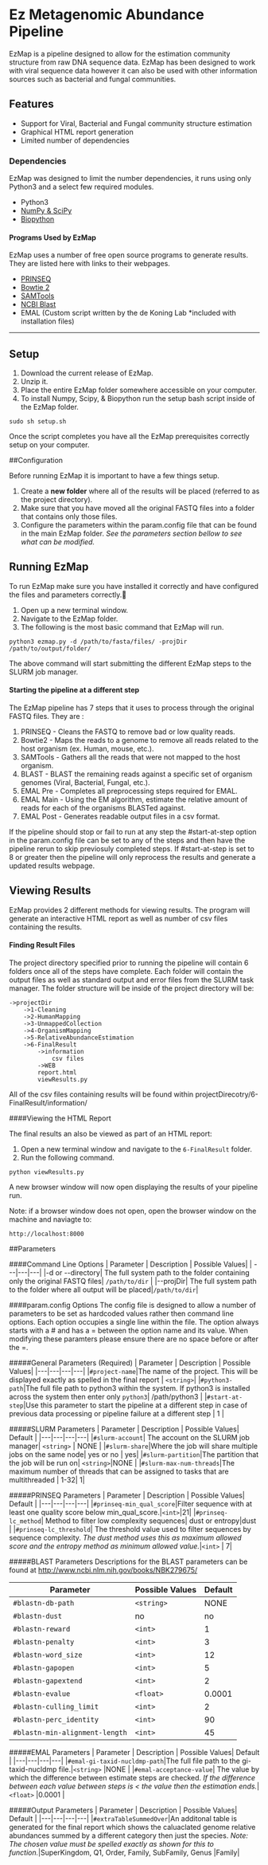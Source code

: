 # Ez Metagenomic Abundance Pipeline

EzMap is a pipeline designed to allow for the estimation community structure from raw DNA sequence data. EzMap has been designed to work with viral sequence data however it can also be used with other information sources such as bacterial and fungal communities. 

## Features
  - Support for Viral, Bacterial and Fungal community structure estimation
  - Graphical HTML report generation
  - Limited number of dependencies 

### Dependencies
EzMap was designed to limit the number dependencies, it runs using only Python3 and a select few required modules.

- Python3 
- [NumPy & SciPy](http://docs.scipy.org/doc/)
- [Biopython](http://biopython.org)

#### Programs Used by EzMap
EzMap uses a number of free open source programs to generate results. They are listed here with links to their webpages.  

- [PRINSEQ](http://prinseq.sourceforge.net)
- [Bowtie 2](http://bowtie-bio.sourceforge.net)
- [SAMTools](http://samtools.sourceforge.net)
- [NCBI Blast](http://blast.ncbi.nlm.nih.gov/Blast.cgi?PAGE_TYPE=BlastDocs&DOC_TYPE=Download) 
- EMAL (Custom script written by the de Koning Lab *included with installation files)


----------


## Setup
 

 1. Download the current release of EzMap.
 2. Unzip it.
 3. Place the entire EzMap folder somewhere accessible on your computer.
 4. To install Numpy, Scipy, & Biopython run the setup bash script inside of the EzMap folder.

```
sudo sh setup.sh
```
Once the script completes you have all the EzMap prerequisites correctly setup on your computer.

##Configuration

Before running EzMap it is important to have a few things setup.

 1. Create a **new folder** where all of the results will be placed (referred to as the project directory).
 2. Make sure that you have moved all the original FASTQ files into a folder that contains only those files.
 3. Configure the parameters within the param.config file that can be found in the main EzMap folder. *See the parameters section bellow to see what can be modified.*

## Running EzMap

To run EzMap make sure you have installed it correctly and have configured the files and parameters correctly.

1. Open up a new terminal window.
2. Navigate to the EzMap folder.
3. The following is the most basic command that EzMap will run.


```
python3 ezmap.py -d /path/to/fasta/files/ -projDir /path/to/output/folder/
```
The above command will start submitting the different EzMap steps to the SLURM job manager.

#### Starting the pipeline at a different step

The EzMap pipeline has 7 steps that it uses to process through the original FASTQ files. They are :

1. PRINSEQ - Cleans the FASTQ to remove bad or low quality reads.
2. Bowtie2 - Maps the reads to a genome to remove all reads related to the host organism (ex. Human, mouse, etc.).
3. SAMTools - Gathers all the reads that were not mapped to the host organism.
4. BLAST - BLAST the remaining reads against a specific set of organism genomes (Viral, Bacterial, Fungal, etc.).
5. EMAL Pre - Completes all preprocessing steps required for EMAL.
6. EMAL Main - Using the EM algorithm, estimate the relative amount of reads for each of the organisms BLASTed against.
7. EMAL Post - Generates readable output files in a csv format.

If the pipeline should stop or fail to run at any step the #start-at-step option in the param.config file can be set to any of the steps and then have the pipeline rerun to skip previosuly completed steps.
If #start-at-step is set to 8 or greater then the pipeline will only reprocess the results and generate a updated results webpage.

## Viewing Results

EzMap provides 2 different methods for viewing results. The program will generate an interactive HTML report as well as number of csv files containing the results. 

#### Finding Result Files

The project directory specified prior to running the pipeline will contain 6 folders once all of the steps have complete. Each folder will contain the output files as well as standard output and error files from the SLURM task manager. The folder structure will be inside of the project directory will be:
```
->projectDir
	->1-Cleaning
	->2-HumanMapping
	->3-UnmappedCollection
	->4-OrganismMapping
	->5-RelativeAbundanceEstimation
	->6-FinalResult
		->information
			csv files
		->WEB
		report.html
		viewResults.py
```
All of the csv files containing results will be found within projectDirecotry/6-FinalResult/information/

####Viewing the HTML Report

The final results an also be viewed as part of an HTML report:

 1. Open a new terminal window and navigate to the ```6-FinalResult``` folder.
 2. Run the following command.
 
```
python viewResults.py
```
A new browser window will now open displaying the results of your pipeline run.

Note: if a browser window does not open, open the browser window on the machine and naviagte to:

```
http://localhost:8000
```

##Parameters

####Command  Line Options
| Parameter     | Description   | Possible Values|
| ---|---|---|
|-d or --directory| The full system path to the folder containing only the original FASTQ files| `/path/to/dir` |
|--projDir| The full system path to the folder where all output will be placed|`/path/to/dir`|


####param.config Options
The config file is designed to allow a number of parameters to be set as hardcoded values rather then command line options. Each option occupies a single line within the file. The option always starts with a # and has a = between the option name and its value. When modifying these paramters please ensure there are no space before or after the =.

#####General Parameters (Required)
| Parameter     | Description   | Possible Values|
|---|---|---|---|
|```#project-name```|The name of the project. This will be displayed exactly as spelled in the final report | ```<string>```|
|```#python3-path```|The full file path to python3 within the system. If python3 is installed across the system then enter only ```python3```| /path/python3 |
|```#start-at-step```|Use this parameter to start the pipeline at a different step in case of previous data processing or pipeline failure at a different step | 1 |


#####SLURM Parameters
| Parameter     | Description   | Possible Values| Default |
|---|---|---|---|
|```#slurm-account```| The account on the SLURM job manager| ```<string>``` | NONE |
|```#slurm-share```|Where the job will share multiple jobs on the same node| yes or no | yes|
|```#slurm-partition```|The partition that the job will be run on|  ```<string>```|NONE |
|```#slurm-max-num-threads```|The maximum number of threads that can be assigned to tasks that are multithreaded | 1-32| 1|

#####PRINSEQ Parameters
| Parameter     | Description   | Possible Values| Default |
|---|---|---|---|
|```#prinseq-min_qual_score```|Filter sequence with at least one quality score below min_qual_score.|```<int>```|21|
|```#prinseq-lc_method```| Method to filter low complexity sequences| dust or entropy|dust |
|```#prinseq-lc_threshold```| The threshold value used to filter sequences by sequence complexity. *The dust method uses this as maximum allowed score and the entropy method as minimum allowed value.*|```<int>``` | 7|

#####BLAST Parameters
Descriptions for the BLAST parameters can be found at http://www.ncbi.nlm.nih.gov/books/NBK279675/

| Parameter| Possible Values| Default
|---|---|---|
|```#blastn-db-path```| ```<string>```| NONE|
|```#blastn-dust```| no| no
|```#blastn-reward```| ```<int>```| 1|
|```#blastn-penalty```| ```<int>```| 3|
|```#blastn-word_size```| ```<int>```| 12|
|```#blastn-gapopen```| ```<int>```| 5|
|```#blastn-gapextend```| ```<int>```|2 |
|```#blastn-evalue```| ```<float>```|0.0001 |
|```#blastn-culling_limit```| ```<int>```| 2|
|```#blastn-perc_identity```|```<int>``` |90 |
|```#blastn-min-alignment-length```| ```<int>```| 45|

#####EMAL Parameters
| Parameter     | Description   | Possible Values| Default |
|---|---|---|---|
|```#emal-gi-taxid-nucldmp-path```|The full file path to the gi-taxid-nucldmp file.|```<string>``` |NONE |
|```#emal-acceptance-value```| The value by which the difference between estimate steps are checked. *If the difference between each value between steps is < the value then the estimation ends.*| ```<float>``` |0.0001 |

#####Output Parameters
| Parameter     | Description   | Possible Values| Default |
|---|---|---|---|
|```#extraTableSummedOver```|An additonal table is generated for the final report which shows  the caluaclated genome relative abundances summed by a different category then just the species. *Note: The chosen value must be spelled exactly as shown for this to function.*|SuperKingdom, Q1, Order, Family, SubFamily, Genus |Family|

